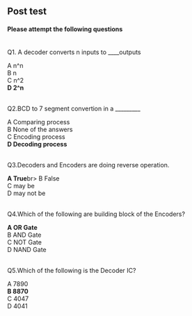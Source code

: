 ## Post test
#### Please attempt the following questions

<br>
Q1. A decoder converts n inputs to ____outputs<br>

A  n^n<br>
B  n<br>
C  n^2<br>
<b>D  2^n</b><br><br>


Q2.BCD to 7 segment convertion in a _________<br>

A  Comparing process<br>
B  None of the answers<br>
C  Encoding process<br>
<b>D  Decoding process</b><br><br>


Q3.Decoders and Encoders are doing reverse operation.<br>

<b>A  True</b>br>
B  False<br>
C  may be<br>
D  may not be<br><br>


Q4.Which of the following are building block of the Encoders?<br>

<b>A  OR Gate</b><br>
B  AND Gate<br>
C  NOT Gate<br>
D  NAND Gate<br><br>


Q5.Which of the following is the Decoder IC?<br>

A  7890<br>
<b>B  8870</b><br>
C  4047<br>
D  4041<br><br>


